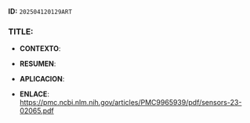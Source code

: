 **ID:** `202504120129ART`

### TITLE:

- **CONTEXTO**: 
    
- **RESUMEN**: 
    
- **APLICACION**: 

- **ENLACE**: https://pmc.ncbi.nlm.nih.gov/articles/PMC9965939/pdf/sensors-23-02065.pdf